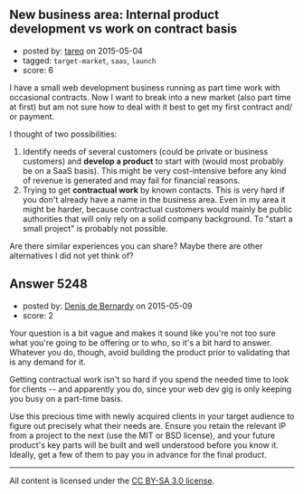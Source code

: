 ## New business area: Internal product development vs work on contract basis

- posted by: [tareq](https://stackexchange.com/users/3965207/tareq) on 2015-05-04
- tagged: `target-market`, `saas`, `launch`
- score: 6

<p>I have a small web development business running as part time work with occasional contracts. Now I want to break into a new market (also part time at first) but am not sure how to deal with it best to get my first contract and/ or payment.</p>

<p>I thought of two possibilities:</p>

<ol>
<li>Identify needs of several customers (could be private or business customers) and <strong>develop a product</strong> to start with (would most probably be on a SaaS basis). This might be very cost-intensive before any kind of revenue is generated and may fail for financial reasons.</li>
<li>Trying to get <strong>contractual work</strong> by known contacts. This is very hard if you don't already have a name in the business area. Even in my area it might be harder, because contractual customers would mainly be public authorities that will only rely on a solid company background. To "start a small project" is probably not possible.</li>
</ol>

<p>Are there similar experiences you can share? Maybe there are other alternatives I did not yet think of?</p>



## Answer 5248

- posted by: [Denis de Bernardy](https://stackexchange.com/users/182468/denis-de-bernardy) on 2015-05-09
- score: 2

<p>Your question is a bit vague and makes it sound like you're not too sure what you're going to be offering or to who, so it's a bit hard to answer. Whatever you do, though, avoid building the product prior to validating that is any demand for it.</p>

<p>Getting contractual work isn't so hard if you spend the needed time to look for clients -- and apparently you do, since your web dev gig is only keeping you busy on a part-time basis.</p>

<p>Use this precious time with newly acquired clients in your target audience to figure out precisely what their needs are. Ensure you retain the relevant IP from a project to the next (use the MIT or BSD license), and your future product's key parts will be built and well understood before you know it. Ideally, get a few of them to pay you in advance for the final product.</p>




---

All content is licensed under the [CC BY-SA 3.0 license](https://creativecommons.org/licenses/by-sa/3.0/).
